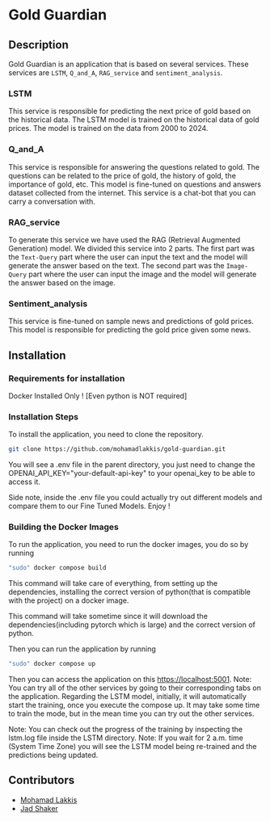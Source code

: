 # Gold Guardian

## Description

Gold Guardian is an application that is based on several services. These services are `LSTM`, `Q_and_A`, `RAG_service` and `sentiment_analysis`.

### LSTM

This service is responsible for predicting the next price of gold based on the historical data. The LSTM model is trained on the historical data of gold prices. The model is trained on the data from 2000 to 2024.

### Q_and_A

This service is responsible for answering the questions related to gold. The questions can be related to the price of gold, the history of gold, the importance of gold, etc. This model is fine-tuned on questions and answers dataset collected from the internet. This service is a chat-bot that you can carry a conversation with.

### RAG_service

To generate this service we have used the RAG (Retrieval Augmented Generation) model. We divided this service into 2 parts. The first part was the `Text-Query` part where the user can input the text and the model will generate the answer based on the text. The second part was the `Image-Query` part where the user can input the image and the model will generate the answer based on the image.

### Sentiment_analysis

This service is fine-tuned on sample news and predictions of gold prices. This model is responsible for predicting the gold price given some news.


## Installation

### Requirements for installation 
Docker Installed Only ! [Even python is NOT required]

### Installation Steps

To install the application, you need to clone the repository.

```bash
git clone https://github.com/mohamadlakkis/gold-guardian.git
```

You will see a .env file in the parent directory, you just need to change the OPENAI_API_KEY="your-default-api-key" to your openai_key to be able to access it. 

Side note, inside the .env file you could actually try out different models and compare them to our Fine Tuned Models. Enjoy !

### Building the Docker Images

To run the application, you need to run the docker images, you do so by running

```bash
"sudo" docker compose build
```
This command will take care of everything, from setting up the dependencies, installing the correct version of python(that is compatible with the project) on a docker image. 

This command will take sometime since it will download the dependencies(including pytorch which is large) and the correct version of python.


Then you can run the application by running

```bash
"sudo" docker compose up
```
Then you can access the application on this [https://localhost:5001](http://localhost:5001).
Note: You can try all of the other services by going to their corresponding tabs on the application. Regarding the LSTM model, initially, it will automatically start the training, once you execute the compose up. It may take some time to train the mode, but in the mean time you can try out the other services.

Note: You can check out the progress of the training by inspecting the lstm.log file inside the LSTM directory. 
Note: If you wait for 2 a.m. time (System Time Zone) you will see the LSTM model being re-trained and the predictions being updated.


## Contributors

- [Mohamad Lakkis](https://github.com/mohamadlakkis)
- [Jad Shaker](https://github.com/jadshaker)
